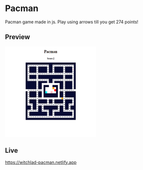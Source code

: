 # Pacman

Pacman game made in js. 
Play using arrows till you get 274 points!

## Preview

![](preview.png)

## Live
https://witchlad-pacman.netlify.app
